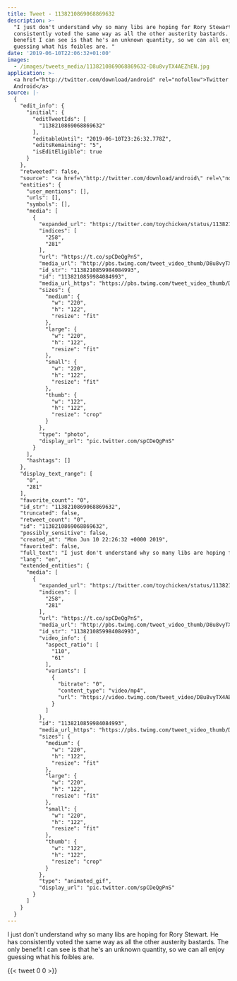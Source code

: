 ```yaml
---
title: Tweet - 1138210869068869632
description: >-
  "I just don't understand why so many libs are hoping for Rory Stewart. He has
  consistently voted the same way as all the other austerity bastards. The only
  benefit I can see is that he's an unknown quantity, so we can all enjoy
  guessing what his foibles are. "
date: '2019-06-10T22:06:32+01:00'
images:
  - /images/tweets_media/1138210869068869632-D8u8vyTX4AEZhEN.jpg
application: >-
  <a href="http://twitter.com/download/android" rel="nofollow">Twitter for
  Android</a>
source: |-
  {
    "edit_info": {
      "initial": {
        "editTweetIds": [
          "1138210869068869632"
        ],
        "editableUntil": "2019-06-10T23:26:32.778Z",
        "editsRemaining": "5",
        "isEditEligible": true
      }
    },
    "retweeted": false,
    "source": "<a href=\"http://twitter.com/download/android\" rel=\"nofollow\">Twitter for Android</a>",
    "entities": {
      "user_mentions": [],
      "urls": [],
      "symbols": [],
      "media": [
        {
          "expanded_url": "https://twitter.com/toychicken/status/1138210869068869632/photo/1",
          "indices": [
            "258",
            "281"
          ],
          "url": "https://t.co/spCDeQgPnS",
          "media_url": "http://pbs.twimg.com/tweet_video_thumb/D8u8vyTX4AEZhEN.jpg",
          "id_str": "1138210859984084993",
          "id": "1138210859984084993",
          "media_url_https": "https://pbs.twimg.com/tweet_video_thumb/D8u8vyTX4AEZhEN.jpg",
          "sizes": {
            "medium": {
              "w": "220",
              "h": "122",
              "resize": "fit"
            },
            "large": {
              "w": "220",
              "h": "122",
              "resize": "fit"
            },
            "small": {
              "w": "220",
              "h": "122",
              "resize": "fit"
            },
            "thumb": {
              "w": "122",
              "h": "122",
              "resize": "crop"
            }
          },
          "type": "photo",
          "display_url": "pic.twitter.com/spCDeQgPnS"
        }
      ],
      "hashtags": []
    },
    "display_text_range": [
      "0",
      "281"
    ],
    "favorite_count": "0",
    "id_str": "1138210869068869632",
    "truncated": false,
    "retweet_count": "0",
    "id": "1138210869068869632",
    "possibly_sensitive": false,
    "created_at": "Mon Jun 10 22:26:32 +0000 2019",
    "favorited": false,
    "full_text": "I just don't understand why so many libs are hoping for Rory Stewart. He has consistently voted the same way as all the other austerity bastards. The only benefit I can see is that he's an unknown quantity, so we can all enjoy guessing what his foibles are. https://t.co/spCDeQgPnS",
    "lang": "en",
    "extended_entities": {
      "media": [
        {
          "expanded_url": "https://twitter.com/toychicken/status/1138210869068869632/photo/1",
          "indices": [
            "258",
            "281"
          ],
          "url": "https://t.co/spCDeQgPnS",
          "media_url": "http://pbs.twimg.com/tweet_video_thumb/D8u8vyTX4AEZhEN.jpg",
          "id_str": "1138210859984084993",
          "video_info": {
            "aspect_ratio": [
              "110",
              "61"
            ],
            "variants": [
              {
                "bitrate": "0",
                "content_type": "video/mp4",
                "url": "https://video.twimg.com/tweet_video/D8u8vyTX4AEZhEN.mp4"
              }
            ]
          },
          "id": "1138210859984084993",
          "media_url_https": "https://pbs.twimg.com/tweet_video_thumb/D8u8vyTX4AEZhEN.jpg",
          "sizes": {
            "medium": {
              "w": "220",
              "h": "122",
              "resize": "fit"
            },
            "large": {
              "w": "220",
              "h": "122",
              "resize": "fit"
            },
            "small": {
              "w": "220",
              "h": "122",
              "resize": "fit"
            },
            "thumb": {
              "w": "122",
              "h": "122",
              "resize": "crop"
            }
          },
          "type": "animated_gif",
          "display_url": "pic.twitter.com/spCDeQgPnS"
        }
      ]
    }
  }
---
```

I just don't understand why so many libs are hoping for Rory Stewart. He has consistently voted the same way as all the other austerity bastards. The only benefit I can see is that he's an unknown quantity, so we can all enjoy guessing what his foibles are. 
    
{{< tweet 0 0 >}}
    
